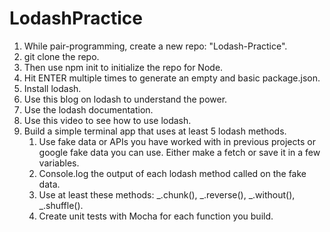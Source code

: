 # LodashPractice

1. While pair-programming, create a new repo: "Lodash-Practice".
1. git clone the repo.
1. Then use npm init to initialize the repo for Node.
1. Hit ENTER multiple times to generate an empty and basic package.json.
1. Install lodash.
1. Use this blog on lodash to understand the power.
1. Use the lodash documentation.
1. Use this video to see how to use lodash.
1. Build a simple terminal app that uses at least 5 lodash methods.
    1. Use fake data or APIs you have worked with in previous projects or google fake data you can use. Either make a fetch or save it in a few variables.
    1. Console.log the output of each lodash method called on the fake data.
    1. Use at least these methods: _.chunk(), _.reverse(), _.without(), _.shuffle().
    1. Create unit tests with Mocha for each function you build.